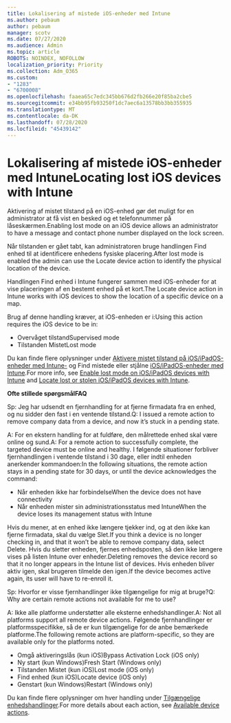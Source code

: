 ```yaml
---
title: Lokalisering af mistede iOS-enheder med Intune
ms.author: pebaum
author: pebaum
manager: scotv
ms.date: 07/27/2020
ms.audience: Admin
ms.topic: article
ROBOTS: NOINDEX, NOFOLLOW
localization_priority: Priority
ms.collection: Adm_O365
ms.custom:
- "1283"
- "6700008"
ms.openlocfilehash: faaea65c7edc345bb676d2fb266e20f85ba2cbe5
ms.sourcegitcommit: e34bb95fb93250f1dc7aec6a13578bb3bb355935
ms.translationtype: MT
ms.contentlocale: da-DK
ms.lasthandoff: 07/28/2020
ms.locfileid: "45439142"
---
```

# <a name="locating-lost-ios-devices-with-intune"></a><span data-ttu-id="e4e69-102">Lokalisering af mistede iOS-enheder med Intune</span><span class="sxs-lookup"><span data-stu-id="e4e69-102">Locating lost iOS devices with Intune</span></span>

<span data-ttu-id="e4e69-103">Aktivering af mistet tilstand på en iOS-enhed gør det muligt for en administrator at få vist en besked og et telefonnummer på låseskærmen.</span><span class="sxs-lookup"><span data-stu-id="e4e69-103">Enabling lost mode on an iOS device allows an administrator to have a message and contact phone number displayed on the lock screen.</span></span>

<span data-ttu-id="e4e69-104">Når tilstanden er gået tabt, kan administratoren bruge handlingen Find enhed til at identificere enhedens fysiske placering.</span><span class="sxs-lookup"><span data-stu-id="e4e69-104">After lost mode is enabled the admin can use the Locate device action to identify the physical location of the device.</span></span>

<span data-ttu-id="e4e69-105">Handlingen Find enhed i Intune fungerer sammen med iOS-enheder for at vise placeringen af en bestemt enhed på et kort.</span><span class="sxs-lookup"><span data-stu-id="e4e69-105">The Locate device action in Intune works with iOS devices to show the location of a specific device on a map.</span></span>

<span data-ttu-id="e4e69-106">Brug af denne handling kræver, at iOS-enheden er i:</span><span class="sxs-lookup"><span data-stu-id="e4e69-106">Using this action requires the iOS device to be in:</span></span>

- <span data-ttu-id="e4e69-107">Overvåget tilstand</span><span class="sxs-lookup"><span data-stu-id="e4e69-107">Supervised mode</span></span>
- <span data-ttu-id="e4e69-108">Tilstanden Mistet</span><span class="sxs-lookup"><span data-stu-id="e4e69-108">Lost mode</span></span>

<span data-ttu-id="e4e69-109">Du kan finde flere oplysninger under [Aktivere mistet tilstand på iOS/iPadOS-enheder med Intune-](https://docs.microsoft.com/intune/device-lost-mode) og Find mistede eller stjålne [iOS/iPadOS-enheder med Intune](https://docs.microsoft.com/intune/device-locate).</span><span class="sxs-lookup"><span data-stu-id="e4e69-109">For more info, see [Enable lost mode on iOS/iPadOS devices with Intune](https://docs.microsoft.com/intune/device-lost-mode) and [Locate lost or stolen iOS/iPadOS devices with Intune](https://docs.microsoft.com/intune/device-locate).</span></span>

<span data-ttu-id="e4e69-110">**Ofte stillede spørgsmål**</span><span class="sxs-lookup"><span data-stu-id="e4e69-110">**FAQ**</span></span>

<span data-ttu-id="e4e69-111">Sp: Jeg har udsendt en fjernhandling for at fjerne firmadata fra en enhed, og nu sidder den fast i en ventende tilstand.</span><span class="sxs-lookup"><span data-stu-id="e4e69-111">Q: I issued a remote action to remove company data from a device, and now it’s stuck in a pending state.</span></span>

<span data-ttu-id="e4e69-112">A: For en ekstern handling for at fuldføre, den målrettede enhed skal være online og sund.</span><span class="sxs-lookup"><span data-stu-id="e4e69-112">A: For a remote action to successfully complete, the targeted device must be online and healthy.</span></span> <span data-ttu-id="e4e69-113">I følgende situationer forbliver fjernhandlingen i ventende tilstand i 30 dage, eller indtil enheden anerkender kommandoen:</span><span class="sxs-lookup"><span data-stu-id="e4e69-113">In the following situations, the remote action stays in a pending state for 30 days, or until the device acknowledges the command:</span></span>

- <span data-ttu-id="e4e69-114">Når enheden ikke har forbindelse</span><span class="sxs-lookup"><span data-stu-id="e4e69-114">When the device does not have connectivity</span></span>
- <span data-ttu-id="e4e69-115">Når enheden mister sin administrationsstatus med Intune</span><span class="sxs-lookup"><span data-stu-id="e4e69-115">When the device loses its management status with Intune</span></span>

<span data-ttu-id="e4e69-116">Hvis du mener, at en enhed ikke længere tjekker ind, og at den ikke kan fjerne firmadata, skal du vælge Slet.</span><span class="sxs-lookup"><span data-stu-id="e4e69-116">If you think a device is no longer checking in, and that it won’t be able to remove company data, select Delete.</span></span> <span data-ttu-id="e4e69-117">Hvis du sletter enheden, fjernes enhedsposten, så den ikke længere vises på listen Intune over enheder.</span><span class="sxs-lookup"><span data-stu-id="e4e69-117">Deleting removes the device record so that it no longer appears in the Intune list of devices.</span></span> <span data-ttu-id="e4e69-118">Hvis enheden bliver aktiv igen, skal brugeren tilmelde den igen.</span><span class="sxs-lookup"><span data-stu-id="e4e69-118">If the device becomes active again, its user will have to re-enroll it.</span></span>

<span data-ttu-id="e4e69-119">Sp: Hvorfor er visse fjernhandlinger ikke tilgængelige for mig at bruge?</span><span class="sxs-lookup"><span data-stu-id="e4e69-119">Q: Why are certain remote actions not available for me to use?</span></span>

<span data-ttu-id="e4e69-120">A: Ikke alle platforme understøtter alle eksterne enhedshandlinger.</span><span class="sxs-lookup"><span data-stu-id="e4e69-120">A: Not all platforms support all remote device actions.</span></span> <span data-ttu-id="e4e69-121">Følgende fjernhandlinger er platformsspecifikke, så de er kun tilgængelige for de anbe bemærkede platforme.</span><span class="sxs-lookup"><span data-stu-id="e4e69-121">The following remote actions are platform-specific, so they are available only for the platforms noted.</span></span>

- <span data-ttu-id="e4e69-122">Omgå aktiveringslås (kun iOS)</span><span class="sxs-lookup"><span data-stu-id="e4e69-122">Bypass Activation Lock (iOS only)</span></span>
- <span data-ttu-id="e4e69-123">Ny start (kun Windows)</span><span class="sxs-lookup"><span data-stu-id="e4e69-123">Fresh Start (Windows only)</span></span>
- <span data-ttu-id="e4e69-124">Tilstanden Mistet (kun iOS)</span><span class="sxs-lookup"><span data-stu-id="e4e69-124">Lost mode (iOS only)</span></span>
- <span data-ttu-id="e4e69-125">Find enhed (kun iOS)</span><span class="sxs-lookup"><span data-stu-id="e4e69-125">Locate device (iOS only)</span></span>
- <span data-ttu-id="e4e69-126">Genstart (kun Windows)</span><span class="sxs-lookup"><span data-stu-id="e4e69-126">Restart (Windows only)</span></span>

<span data-ttu-id="e4e69-127">Du kan finde flere oplysninger om hver handling under [Tilgængelige enhedshandlinger](https://docs.microsoft.com/intune/device-management#available-device-actions).</span><span class="sxs-lookup"><span data-stu-id="e4e69-127">For more details about each action, see [Available device actions](https://docs.microsoft.com/intune/device-management#available-device-actions).</span></span>